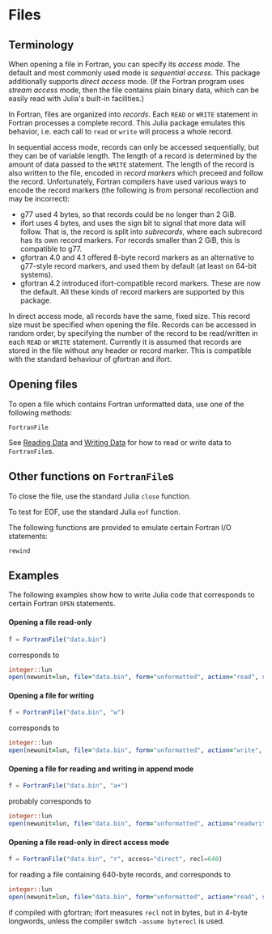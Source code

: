 # Files

## Terminology

When opening a file in Fortran, you can specify its *access mode*.
The default and most commonly used mode is *sequential access*.
This package additionally supports *direct access* mode.
(If the Fortran program uses *stream access* mode, then the file
contains plain binary data, which can be easily read with Julia's
built-in facilities.)

In Fortran, files are organized into *records*. Each `READ` or `WRITE`
statement in Fortran processes a complete record. This Julia package
emulates this behavior, i.e. each call to `read` or `write` will process
a whole record.

In sequential access mode, records can only be accessed sequentially,
but they can be of variable length. The length of a record is determined
by the amount of data passed to the `WRITE` statement. The length of
the record is also written to the file, encoded in *record markers* which
preceed and follow the record. Unfortunately, Fortran compilers have used
various ways to encode the record markers (the following is from personal
recollection and may be incorrect):
* g77 used 4 bytes, so that records could be no longer than 2 GiB.
* ifort uses 4 bytes, and uses the sign bit to signal that more data will follow.
  That is, the record is split into *subrecords*, where each subrecord has its
  own record markers. For records smaller than 2 GiB, this is compatible to g77.
* gfortran 4.0 and 4.1 offered 8-byte record markers as an alternative to
  g77-style record markers, and used them by default (at least on 64-bit systems).
* gfortran 4.2 introduced ifort-compatible record markers. These are now
  the default.
All these kinds of record markers are supported by this package.

In direct access mode, all records have the same, fixed size. This record size
must be specified when opening the file. Records can be accessed in random
order, by specifying the number of the record to be read/written in each
`READ` or `WRITE` statement.  Currently it is assumed that records are stored
in the file without any header or record marker.  This is compatible with the
standard behaviour of gfortran and ifort.


## Opening files

To open a file which contains Fortran unformatted data,
use one of the following methods:

```@docs
FortranFile
```

See [Reading Data](@ref) and [Writing Data](@ref) for how to
read or write data to `FortranFile`s.


## Other functions on `FortranFile`s

To close the file, use the standard Julia `close` function.

To test for EOF, use the standard Julia `eof` function.

The following functions are provided to emulate certain Fortran I/O statements:
```@docs
rewind
```


## Examples

The following examples show how to write Julia code that corresponds to
certain Fortran `OPEN` statements.

#### Opening a file read-only

```julia
f = FortranFile("data.bin")
```
corresponds to
```fortran
integer::lun
open(newunit=lun, file="data.bin", form="unformatted", action="read", status="old")
```

#### Opening a file for writing

```julia
f = FortranFile("data.bin", "w")
```
corresponds to
```fortran
integer::lun
open(newunit=lun, file="data.bin", form="unformatted", action="write", status="replace")
```

#### Opening a file for reading and writing in append mode

```julia
f = FortranFile("data.bin", "a+")
```
probably corresponds to
```fortran
integer::lun
open(newunit=lun, file="data.bin", form="unformatted", action="readwrite", position="append", status="unknown")
```

#### Opening a file read-only in direct access mode

```julia
f = FortranFile("data.bin", "r", access="direct", recl=640)
```
for reading a file containing 640-byte records, and corresponds to
```fortran
integer::lun
open(newunit=lun, file="data.bin", form="unformatted", action="read", status="old", access="direct", recl=640)
```
if compiled with gfortran; ifort measures `recl` not in bytes, but in 4-byte longwords, unless the
compiler switch `-assume byterecl` is used.


